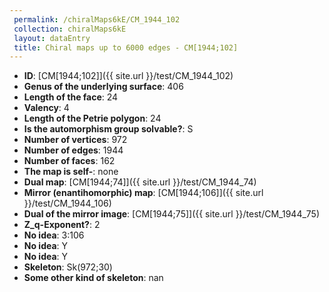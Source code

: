 ```yaml
--- 
 permalink: /chiralMaps6kE/CM_1944_102 
 collection: chiralMaps6kE
 layout: dataEntry
 title: Chiral maps up to 6000 edges - CM[1944;102]
---
```


- **ID**: [CM[1944;102]]({{ site.url }}/test/CM_1944_102)
- **Genus of the underlying surface**: 406
- **Length of the face**: 24
- **Valency**: 4
- **Length of the Petrie polygon**: 24
- **Is the automorphism group solvable?**: S
- **Number of vertices**: 972
- **Number of edges**: 1944
- **Number of faces**: 162
- **The map is self-**: none
- **Dual map**: [CM[1944;74]]({{ site.url }}/test/CM_1944_74)
- **Mirror (enantihomorphic) map**: [CM[1944;106]]({{ site.url }}/test/CM_1944_106)
- **Dual of the mirror image**: [CM[1944;75]]({{ site.url }}/test/CM_1944_75)
- **Z_q-Exponent?**: 2
- **No idea**:  3:106
- **No idea**: Y
- **No idea**: Y
- **Skeleton**: Sk(972;30)
- **Some other kind of skeleton**: nan
